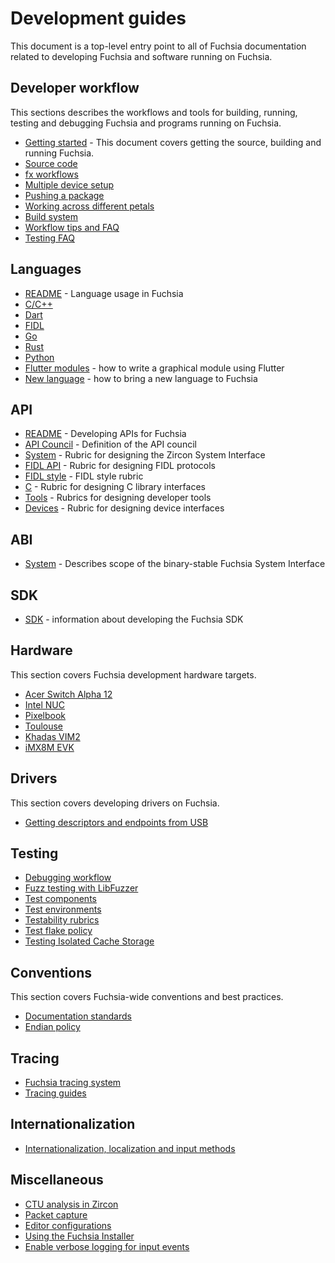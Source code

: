 # Development guides

This document is a top-level entry point to all of Fuchsia documentation related
to developing Fuchsia and software running on Fuchsia.

## Developer workflow

This sections describes the workflows and tools for building, running, testing
and debugging Fuchsia and programs running on Fuchsia.

 - [Getting started](/docs/get-started/README.md) - This document
   covers getting the source, building and running Fuchsia.
 - [Source code](/docs/get-started/get_fuchsia_source.md)
 - [fx workflows](build/fx.md)
 - [Multiple device setup](hardware/multi_device.md)
 - [Pushing a package](/docs/concepts/packages/package_update.md)
 - [Working across different petals](source_code/working_across_petals.md)
 - [Build system](/docs/concepts/build_system/index.md)
 - [Workflow tips and FAQ](source_code/workflow_tips_and_faq.md)
 - [Testing FAQ](testing/faq.md)

## Languages

 - [README](languages/README.md) - Language usage in Fuchsia
 - [C/C++](languages/c-cpp/README.md)
 - [Dart](languages/dart/README.md)
 - [FIDL](languages/fidl/README.md)
 - [Go](languages/go/README.md)
 - [Rust](languages/rust/README.md)
 - [Python](languages/python/README.md)
 - [Flutter modules](languages/dart/mods.md) - how to write a graphical module
   using Flutter
 - [New language](languages/new/README.md) - how to bring a new language to Fuchsia

## API

 - [README](/docs/concepts/api/README.md) - Developing APIs for Fuchsia
 - [API Council](/docs/contribute/governance/api_council.md) - Definition of the API council
 - [System](/docs/concepts/api/system.md) - Rubric for designing the Zircon System Interface
 - [FIDL API][fidl-api] - Rubric for designing FIDL protocols
 - [FIDL style][fidl-style] - FIDL style rubric
 - [C](/docs/concepts/api/c.md) - Rubric for designing C library interfaces
 - [Tools](/docs/concepts/api/tools.md) - Rubrics for designing developer tools
 - [Devices](/docs/concepts/api/device_interfaces.md) - Rubric for designing device interfaces

## ABI

 - [System](/docs/concepts/system/abi/system.md) - Describes scope of the binary-stable Fuchsia System Interface

## SDK

 - [SDK](idk/README.md) - information about developing the Fuchsia SDK

## Hardware

This section covers Fuchsia development hardware targets.

 - [Acer Switch Alpha 12][acer_12]
 - [Intel NUC][intel-nuc]
 - [Pixelbook][pixelbook]
 - [Toulouse][toulouse]
 - [Khadas VIM2][khadas-vim]
 - [iMX8M EVK][imx8mevk]

## Drivers

This section covers developing drivers on Fuchsia.

 - [Getting descriptors and endpoints from USB][usb-descriptors-endpoints]

## Testing

 - [Debugging workflow](/docs/development/debugging/debugging.md)
 - [Fuzz testing with LibFuzzer](/docs/development/testing/fuzzing/overview.md)
 - [Test components](/docs/concepts/testing/v1_test_component.md)
 - [Test environments](/docs/concepts/testing/environments.md)
 - [Testability rubrics](/docs/concepts/testing/testability_rubric.md)
 - [Test flake policy](/docs/concepts/testing/test_flake_policy.md)
 - [Testing Isolated Cache Storage](/docs/concepts/testing/testing_isolated_cache_storage.md)

## Conventions

This section covers Fuchsia-wide conventions and best practices.

 - [Documentation standards](/docs/contribute/docs/documentation-standards.md)
 - [Endian policy](/docs/development/languages/endian.md)

## Tracing

 - [Fuchsia tracing system](/docs/concepts/tracing/README.md)
 - [Tracing guides](/docs/development/tracing/README.md)

## Internationalization

 - [Internationalization, localization and input methods](internationalization/README.md)

## Miscellaneous

 - [CTU analysis in Zircon](kernel/ctu_analysis.md)
 - [Packet capture](debugging/packet_capture.md)
 - [Editor configurations](/docs/development/editors/README.md)
 - [Using the Fuchsia Installer](/docs/development/hardware/installer.md)
 - [Enable verbose logging for input events](/docs/development/components/v1/verbose_logging.md)

[acer_12]: /docs/development/hardware/acer12.md "Acer 12"
[pixelbook]: /docs/development/hardware/pixelbook.md "Pixelbook"
[toulouse]: /docs/development/hardware/toulouse.md "Toulouse"
[khadas-vim]: /docs/development/hardware/khadas-vim.md "Khadas VIM2"
[imx8mevk]: /docs/development/hardware/imx8mevk.md "iMX8M EVK"
[intel-nuc]: /docs/development/hardware/intel_nuc.md "Intel NUC"
[fidl-style]: /docs/development/languages/fidl/guides/style.md
[fidl-api]: /docs/concepts/api/fidl.md
[usb-descriptors-endpoints]: /docs/development/drivers/usb/getting_descriptors_and_endpoints.md
